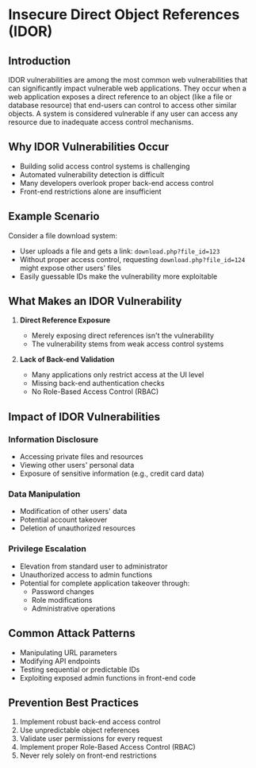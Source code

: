 # Insecure Direct Object References (IDOR)

## Introduction
IDOR vulnerabilities are among the most common web vulnerabilities that can significantly impact vulnerable web applications. They occur when a web application exposes a direct reference to an object (like a file or database resource) that end-users can control to access other similar objects. A system is considered vulnerable if any user can access any resource due to inadequate access control mechanisms.

## Why IDOR Vulnerabilities Occur
- Building solid access control systems is challenging
- Automated vulnerability detection is difficult
- Many developers overlook proper back-end access control
- Front-end restrictions alone are insufficient

## Example Scenario
Consider a file download system:
- User uploads a file and gets a link: `download.php?file_id=123`
- Without proper access control, requesting `download.php?file_id=124` might expose other users' files
- Easily guessable IDs make the vulnerability more exploitable

## What Makes an IDOR Vulnerability
1. **Direct Reference Exposure**
   - Merely exposing direct references isn't the vulnerability
   - The vulnerability stems from weak access control systems

2. **Lack of Back-end Validation**
   - Many applications only restrict access at the UI level
   - Missing back-end authentication checks
   - No Role-Based Access Control (RBAC)

## Impact of IDOR Vulnerabilities

### Information Disclosure
- Accessing private files and resources
- Viewing other users' personal data
- Exposure of sensitive information (e.g., credit card data)

### Data Manipulation
- Modification of other users' data
- Potential account takeover
- Deletion of unauthorized resources

### Privilege Escalation
- Elevation from standard user to administrator
- Unauthorized access to admin functions
- Potential for complete application takeover through:
  - Password changes
  - Role modifications
  - Administrative operations

## Common Attack Patterns
- Manipulating URL parameters
- Modifying API endpoints
- Testing sequential or predictable IDs
- Exploiting exposed admin functions in front-end code

## Prevention Best Practices
1. Implement robust back-end access control
2. Use unpredictable object references
3. Validate user permissions for every request
4. Implement proper Role-Based Access Control (RBAC)
5. Never rely solely on front-end restrictions 